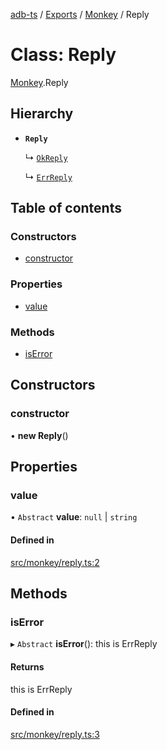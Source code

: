 [adb-ts](../README.md) / [Exports](../modules.md) / [Monkey](../modules/Monkey.md) / Reply

# Class: Reply

[Monkey](../modules/Monkey.md).Reply

## Hierarchy

- **`Reply`**

  ↳ [`OkReply`](Monkey.OkReply.md)

  ↳ [`ErrReply`](Monkey.ErrReply.md)

## Table of contents

### Constructors

- [constructor](Monkey.Reply.md#constructor)

### Properties

- [value](Monkey.Reply.md#value)

### Methods

- [isError](Monkey.Reply.md#iserror)

## Constructors

### constructor

• **new Reply**()

## Properties

### value

• `Abstract` **value**: ``null`` \| `string`

#### Defined in

[src/monkey/reply.ts:2](https://github.com/Maaaartin/adb-ts/blob/5393493/src/monkey/reply.ts#L2)

## Methods

### isError

▸ `Abstract` **isError**(): this is ErrReply

#### Returns

this is ErrReply

#### Defined in

[src/monkey/reply.ts:3](https://github.com/Maaaartin/adb-ts/blob/5393493/src/monkey/reply.ts#L3)
